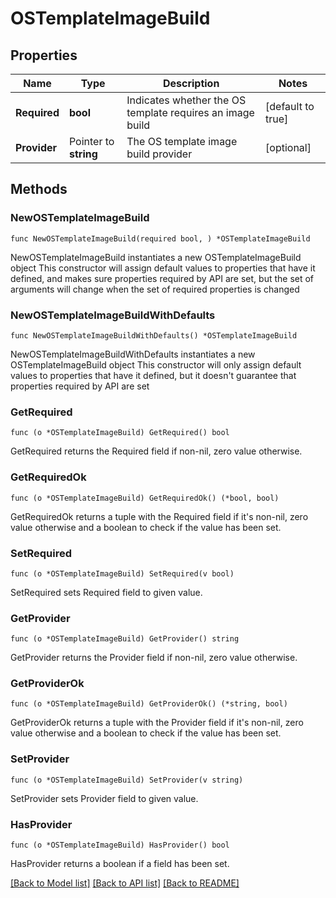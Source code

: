 # OSTemplateImageBuild

## Properties

Name | Type | Description | Notes
------------ | ------------- | ------------- | -------------
**Required** | **bool** | Indicates whether the OS template requires an image build | [default to true]
**Provider** | Pointer to **string** | The OS template image build provider | [optional] 

## Methods

### NewOSTemplateImageBuild

`func NewOSTemplateImageBuild(required bool, ) *OSTemplateImageBuild`

NewOSTemplateImageBuild instantiates a new OSTemplateImageBuild object
This constructor will assign default values to properties that have it defined,
and makes sure properties required by API are set, but the set of arguments
will change when the set of required properties is changed

### NewOSTemplateImageBuildWithDefaults

`func NewOSTemplateImageBuildWithDefaults() *OSTemplateImageBuild`

NewOSTemplateImageBuildWithDefaults instantiates a new OSTemplateImageBuild object
This constructor will only assign default values to properties that have it defined,
but it doesn't guarantee that properties required by API are set

### GetRequired

`func (o *OSTemplateImageBuild) GetRequired() bool`

GetRequired returns the Required field if non-nil, zero value otherwise.

### GetRequiredOk

`func (o *OSTemplateImageBuild) GetRequiredOk() (*bool, bool)`

GetRequiredOk returns a tuple with the Required field if it's non-nil, zero value otherwise
and a boolean to check if the value has been set.

### SetRequired

`func (o *OSTemplateImageBuild) SetRequired(v bool)`

SetRequired sets Required field to given value.


### GetProvider

`func (o *OSTemplateImageBuild) GetProvider() string`

GetProvider returns the Provider field if non-nil, zero value otherwise.

### GetProviderOk

`func (o *OSTemplateImageBuild) GetProviderOk() (*string, bool)`

GetProviderOk returns a tuple with the Provider field if it's non-nil, zero value otherwise
and a boolean to check if the value has been set.

### SetProvider

`func (o *OSTemplateImageBuild) SetProvider(v string)`

SetProvider sets Provider field to given value.

### HasProvider

`func (o *OSTemplateImageBuild) HasProvider() bool`

HasProvider returns a boolean if a field has been set.


[[Back to Model list]](../README.md#documentation-for-models) [[Back to API list]](../README.md#documentation-for-api-endpoints) [[Back to README]](../README.md)


